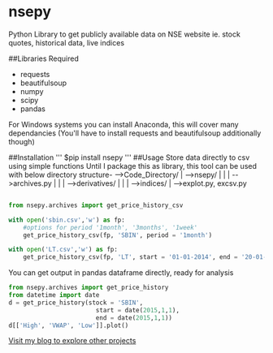 # nsepy
Python Library to get publicly available data on NSE website ie. stock quotes, historical data, live indices 

##Libraries Required
- requests
- beautifulsoup
- numpy 
- scipy
- pandas

For Windows systems you can install Anaconda, this will cover many dependancies (You'll have to install requests and beautifulsoup additionally though)

##Installation
'''
$pip install nsepy
'''
##Usage
Store data directly to csv using simple functions
Until I package this as library, this tool can be used with below directory structure-
-->Code_Directory/
    |
    -->nsepy/
    |   |
    |   -->archives.py
    |   |
    |   -->derivatives/
    |   |
    |   -->indices/
    |
    -->explot.py, excsv.py
    
```python

from nsepy.archives import get_price_history_csv

with open('sbin.csv','w') as fp:
    #options for period '1month', '3months', '1week'
    get_price_history_csv(fp, 'SBIN', period = '1month') 

with open('LT.csv','w') as fp:
    get_price_history_csv(fp, 'LT', start = '01-01-2014', end = '20-01-2014')
```
You can get output in pandas dataframe directly, ready for analysis
```python
from nsepy.archives import get_price_history
from datetime import date
d = get_price_history(stock = 'SBIN',
                        start = date(2015,1,1), 
                        end = date(2015,1,1))
d[['High', 'VWAP', 'Low']].plot()
```

[Visit my blog to explore other projects](http://www.xerxys.in)
